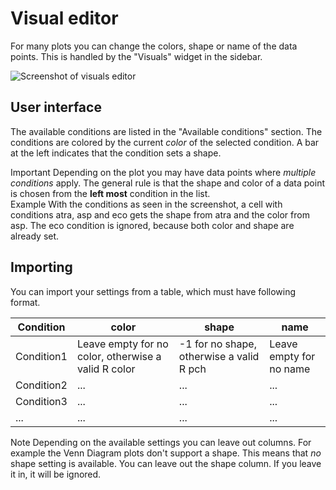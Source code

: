 # Visual editor

For many plots you can change the colors, shape or name of the data points.
This is handled by the "Visuals" widget in the sidebar.

![Screenshot of visuals editor](helppages/visualEditor.png)

## User interface

The available conditions are listed in the "Available conditions" section.
The conditions are colored by the current *color* of the selected condition.
A bar at the left indicates that the condition sets a shape.

<div class="well help-box">
<label>Important</label> Depending on the plot you may have data points where <em>multiple conditions</em>
apply. The general rule is that the shape and color of a data point is chosen
from the <strong>left most</strong> condition in the list.
</div>

<div class="well help-box">
<label>Example</label> With the conditions as seen in the screenshot, a cell with conditions
atra, asp and eco gets the shape from atra and the color from asp.
The eco condition is ignored, because both color and shape are already set.
</div>

## Importing

You can import your settings from a table, which must have following format.

| Condition  | color                                               | shape                                    | name                    |
|------------|-----------------------------------------------------|------------------------------------------|-------------------------|
| Condition1 | Leave empty for no color, otherwise a valid R color | -1 for no shape, otherwise a valid R pch | Leave empty for no name |
| Condition2 | ...                                                 | ...                                      | ...                     |
| Condition3 | ...                                                 | ...                                      | ...                     |
| ...        | ...                                                 | ...                                      | ...                     |

<div class="well help-box">
<label>Note</label> Depending on the available settings you can leave out columns. For example the Venn Diagram plots don't support a shape.
This means that <em>no</em> shape setting is available. You can leave out the shape column. If you leave it in, it will be ignored.
</div>
